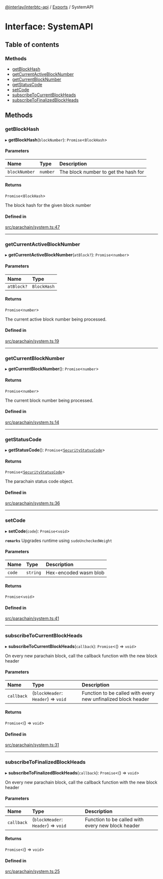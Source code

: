 [@interlay/interbtc-api](/README.md) / [Exports](/modules.md) / SystemAPI

# Interface: SystemAPI

## Table of contents

### Methods

- [getBlockHash](/interfaces/SystemAPI.md#getblockhash)
- [getCurrentActiveBlockNumber](/interfaces/SystemAPI.md#getcurrentactiveblocknumber)
- [getCurrentBlockNumber](/interfaces/SystemAPI.md#getcurrentblocknumber)
- [getStatusCode](/interfaces/SystemAPI.md#getstatuscode)
- [setCode](/interfaces/SystemAPI.md#setcode)
- [subscribeToCurrentBlockHeads](/interfaces/SystemAPI.md#subscribetocurrentblockheads)
- [subscribeToFinalizedBlockHeads](/interfaces/SystemAPI.md#subscribetofinalizedblockheads)

## Methods

### <a id="getblockhash" name="getblockhash"></a> getBlockHash

▸ **getBlockHash**(`blockNumber`): `Promise`<`BlockHash`\>

#### Parameters

| Name | Type | Description |
| :------ | :------ | :------ |
| `blockNumber` | `number` | The block number to get the hash for |

#### Returns

`Promise`<`BlockHash`\>

The block hash for the given block number

#### Defined in

[src/parachain/system.ts:47](https://github.com/interlay/interbtc-api/blob/3ad80e9/src/parachain/system.ts#L47)

___

### <a id="getcurrentactiveblocknumber" name="getcurrentactiveblocknumber"></a> getCurrentActiveBlockNumber

▸ **getCurrentActiveBlockNumber**(`atBlock?`): `Promise`<`number`\>

#### Parameters

| Name | Type |
| :------ | :------ |
| `atBlock?` | `BlockHash` |

#### Returns

`Promise`<`number`\>

The current active block number being processed.

#### Defined in

[src/parachain/system.ts:19](https://github.com/interlay/interbtc-api/blob/3ad80e9/src/parachain/system.ts#L19)

___

### <a id="getcurrentblocknumber" name="getcurrentblocknumber"></a> getCurrentBlockNumber

▸ **getCurrentBlockNumber**(): `Promise`<`number`\>

#### Returns

`Promise`<`number`\>

The current block number being processed.

#### Defined in

[src/parachain/system.ts:14](https://github.com/interlay/interbtc-api/blob/3ad80e9/src/parachain/system.ts#L14)

___

### <a id="getstatuscode" name="getstatuscode"></a> getStatusCode

▸ **getStatusCode**(): `Promise`<[`SecurityStatusCode`](/interfaces/SecurityStatusCode.md)\>

#### Returns

`Promise`<[`SecurityStatusCode`](/interfaces/SecurityStatusCode.md)\>

The parachain status code object.

#### Defined in

[src/parachain/system.ts:36](https://github.com/interlay/interbtc-api/blob/3ad80e9/src/parachain/system.ts#L36)

___

### <a id="setcode" name="setcode"></a> setCode

▸ **setCode**(`code`): `Promise`<`void`\>

**`remarks`** Upgrades runtime using `sudoUncheckedWeight`

#### Parameters

| Name | Type | Description |
| :------ | :------ | :------ |
| `code` | `string` | Hex-encoded wasm blob |

#### Returns

`Promise`<`void`\>

#### Defined in

[src/parachain/system.ts:41](https://github.com/interlay/interbtc-api/blob/3ad80e9/src/parachain/system.ts#L41)

___

### <a id="subscribetocurrentblockheads" name="subscribetocurrentblockheads"></a> subscribeToCurrentBlockHeads

▸ **subscribeToCurrentBlockHeads**(`callback`): `Promise`<() => `void`\>

On every new parachain block, call the callback function with the new block header

#### Parameters

| Name | Type | Description |
| :------ | :------ | :------ |
| `callback` | (`blockHeader`: `Header`) => `void` | Function to be called with every new unfinalized block header |

#### Returns

`Promise`<() => `void`\>

#### Defined in

[src/parachain/system.ts:31](https://github.com/interlay/interbtc-api/blob/3ad80e9/src/parachain/system.ts#L31)

___

### <a id="subscribetofinalizedblockheads" name="subscribetofinalizedblockheads"></a> subscribeToFinalizedBlockHeads

▸ **subscribeToFinalizedBlockHeads**(`callback`): `Promise`<() => `void`\>

On every new parachain block, call the callback function with the new block header

#### Parameters

| Name | Type | Description |
| :------ | :------ | :------ |
| `callback` | (`blockHeader`: `Header`) => `void` | Function to be called with every new block header |

#### Returns

`Promise`<() => `void`\>

#### Defined in

[src/parachain/system.ts:25](https://github.com/interlay/interbtc-api/blob/3ad80e9/src/parachain/system.ts#L25)
